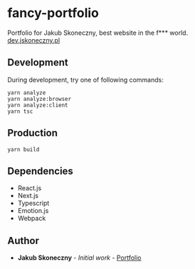 # fancy-portfolio

Portfolio for Jakub Skoneczny, best website in the f\*\*\* world.
[dev.jskoneczny.pl](http://dev.jskoneczny.pl)

## Development

During development, try one of following commands:

```
yarn analyze
yarn analyze:browser
yarn analyze:client
yarn tsc
```

## Production

```
yarn build
```

## Dependencies

- React.js
- Next.js
- Typescript
- Emotion.js
- Webpack

## Author

- **Jakub Skoneczny** - _Initial work_ - [Portfolio](https://jskoneczny.pl)
